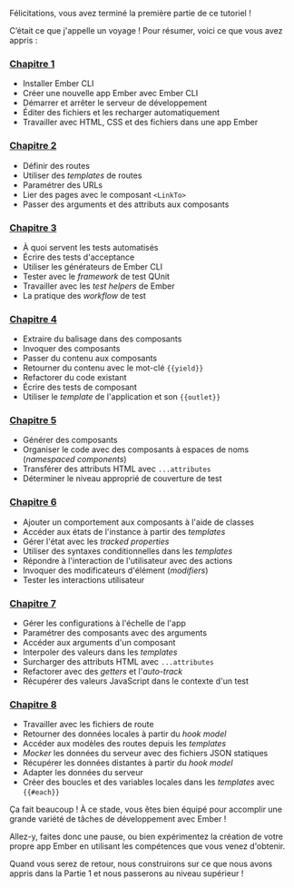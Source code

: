 Félicitations, vous avez terminé la première partie de ce tutoriel !

C’était ce que j'appelle un voyage&nbsp;! Pour résumer, voici ce que vous avez appris&nbsp;:<!-- Using ### \[Chapter 1\](../orientation/) triggers some sort of rendering bug -->

<h3><a href="../orientation/">Chapitre 1</a></h3>

- Installer Ember CLI
- Créer une nouvelle app Ember avec Ember CLI
- Démarrer et arrêter le serveur de développement
- Éditer des fichiers et les recharger automatiquement
- Travailler avec HTML, CSS et des fichiers dans une app Ember

<h3><a href="../building-pages/">Chapitre 2</a></h3>

- Définir des routes
- Utiliser des _templates_ de routes
- Paramétrer des URLs
- Lier des pages avec le composant `<LinkTo>`
- Passer des arguments et des attributs aux composants

<h3><a href="../automated-testing/">Chapitre 3</a></h3>

- À quoi servent les tests automatisés
- Écrire des tests d'acceptance
- Utiliser les générateurs de Ember CLI
- Tester avec le _framework_ de test QUnit
- Travailler avec les _test helpers_ de Ember
- La pratique des _workflow_ de test

<h3><a href="../component-basics/">Chapitre 4</a></h3>

- Extraire du balisage dans des composants
- Invoquer des composants
- Passer du contenu aux composants
- Retourner du contenu avec le mot-clé `{{yield}}`
- Refactorer du code existant
- Écrire des tests de composant
- Utiliser le _template_ de l'application et son `{{outlet}}`

<h3><a href="../more-about-components/">Chapitre 5</a></h3>

- Générer des composants
- Organiser le code avec des composants à espaces de noms (_namespaced components_)
- Transférer des attributs HTML avec `...attributes`
- Déterminer le niveau approprié de couverture de test

<h3><a href="../interactive-components/">Chapitre 6</a></h3>

- Ajouter un comportement aux composants à l'aide de classes
- Accéder aux états de l'instance à partir des _templates_
- Gérer l'état avec les _tracked properties_
- Utiliser des syntaxes conditionnelles dans les _templates_
- Répondre à l'interaction de l'utilisateur avec des actions
- Invoquer des modificateurs d'élément (_modifiers_)
- Tester les interactions utilisateur

<h3><a href="../reusable-components/">Chapitre 7</a></h3>

- Gérer les configurations à l'échelle de l'app
- Paramétrer des composants avec des arguments
- Accéder aux arguments d'un composant
- Interpoler des valeurs dans les _templates_
- Surcharger des attributs HTML avec `...attributes`
- Refactorer avec des _getters_ et l'_auto-track_
- Récupérer des valeurs JavaScript dans le contexte d'un test

<h3><a href="../working-with-data/">Chapitre 8</a></h3>

- Travailler avec les fichiers de route
- Retourner des données locales à partir du _hook_ _model_
- Accéder aux modèles des routes depuis les _templates_
- _Mocker_ les données du serveur avec des fichiers JSON statiques
- Récupérer les données distantes à partir du _hook_ _model_
- Adapter les données du serveur
- Créer des boucles et des variables locales dans les _templates_ avec `{{#each}}`

Ça fait beaucoup&nbsp;! À ce stade, vous êtes bien équipé pour accomplir une grande variété de tâches de développement avec Ember&nbsp;!

Allez-y, faites donc une pause, ou bien expérimentez la création de votre propre app Ember en utilisant les compétences que vous venez d'obtenir.

Quand vous serez de retour, nous construirons sur ce que nous avons appris dans la Partie 1 et nous passerons au niveau supérieur&nbsp;!
